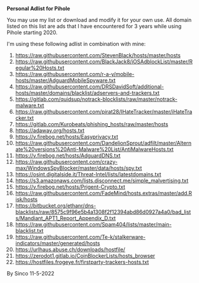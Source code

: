 **Personal Adlist for Pihole**

You may use my list or download and modify it for your own use.
All domain listed on this list are ads that I have encountered for 3 years while using Pihole starting 2020.

I'm using these following adlist in combination with mine: 
  1. https://raw.githubusercontent.com/StevenBlack/hosts/master/hosts
  2. https://raw.githubusercontent.com/BlackJack8/iOSAdblockList/master/Regular%20Hosts.txt
  3. https://raw.githubusercontent.com/r-a-y/mobile-hosts/master/AdguardMobileSpyware.txt
  4. https://raw.githubusercontent.com/DRSDavidSoft/additional-hosts/master/domains/blacklist/adservers-and-trackers.txt
  5. https://gitlab.com/quidsup/notrack-blocklists/raw/master/notrack-malware.txt
  6. https://raw.githubusercontent.com/pirat28/IHateTracker/master/iHateTracker.txt
  7. https://gitlab.com/Kurobeats/phishing_hosts/raw/master/hosts
  8. https://adaway.org/hosts.txt
  9. https://v.firebog.net/hosts/Easyprivacy.txt
  10. https://raw.githubusercontent.com/DandelionSprout/adfilt/master/Alternate%20versions%20Anti-Malware%20List/AntiMalwareHosts.txt
  11. https://v.firebog.net/hosts/AdguardDNS.txt
  12. https://raw.githubusercontent.com/crazy-max/WindowsSpyBlocker/master/data/hosts/spy.txt
  13. https://osint.digitalside.it/Threat-Intel/lists/latestdomains.txt
  14. https://s3.amazonaws.com/lists.disconnect.me/simple_malvertising.txt
  15. https://v.firebog.net/hosts/Prigent-Crypto.txt
  16. https://raw.githubusercontent.com/FadeMind/hosts.extras/master/add.Risk/hosts
  17. https://bitbucket.org/ethanr/dns-blacklists/raw/8575c9f96e5b4a1308f2f12394abd86d0927a4a0/bad_lists/Mandiant_APT1_Report_Appendix_D.txt
  18. https://raw.githubusercontent.com/Spam404/lists/master/main-blacklist.txt
  19. https://raw.githubusercontent.com/Te-k/stalkerware-indicators/master/generated/hosts
  20. https://urlhaus.abuse.ch/downloads/hostfile/
  21. https://zerodot1.gitlab.io/CoinBlockerLists/hosts_browser
  22. https://hostfiles.frogeye.fr/firstparty-trackers-hosts.txt
  
  By Sinco 11-5-2022
